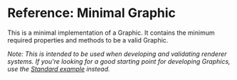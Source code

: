 # Reference: Minimal Graphic

This is a minimal implementation of a Graphic.
It contains the minimum required properties and methods to be a valid Graphic.

_Note: This is intended to be used when developing and validating renderer systems._
_If you're looking for a good starting point for developing Graphics, use the [Standard example](../standard/) instead._
